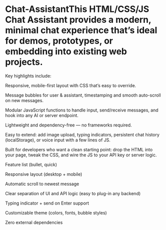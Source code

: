 # Chat-AssistantThis HTML/CSS/JS Chat Assistant provides a modern, minimal chat experience that’s ideal for demos, prototypes, or embedding into existing web projects.

Key highlights include:

Responsive, mobile-first layout with CSS that’s easy to override.

Message bubbles for user & assistant, timestamping and smooth auto-scroll on new messages.

Modular JavaScript functions to handle input, send/receive messages, and hook into any AI or server endpoint.

Lightweight and dependency-free — no frameworks required.

Easy to extend: add image upload, typing indicators, persistent chat history (localStorage), or voice input with a few lines of JS.

Built for developers who want a clean starting point: drop the HTML into your page, tweak the CSS, and wire the JS to your API key or server logic.

Feature list (bullet, quick)

Responsive layout (desktop + mobile)

Automatic scroll to newest message

Clear separation of UI and API logic (easy to plug-in any backend)

Typing indicator + send on Enter support

Customizable theme (colors, fonts, bubble styles)

Zero external dependencies
